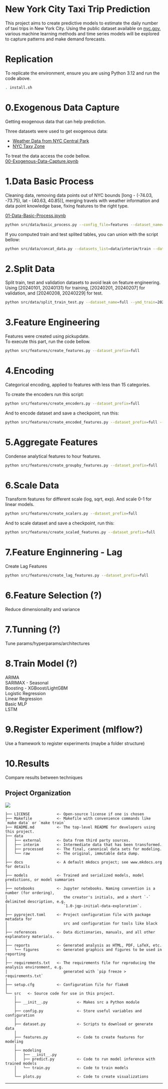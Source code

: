 # New York City Taxi Trip Prediction

This project aims to create predictive models to estimate the daily number of taxi trips in New York City. Using the public dataset available on [nyc.gov](https://www.nyc.gov/site/tlc/about/tlc-trip-record-data.page), various machine learning methods and time series models will be explored to capture patterns and make demand forecasts.

# Replication
To replicate the environment, ensure you are using Python 3.12 and run the code above.

``` bash
. install.sh
```

# 0.Exogenous Data Capture
Getting exogenous data that can help prediction.  

Three datasets were used to get exogenous data:  
- [Weather Data from NYC Central Park](https://www.weather.gov/wrh/Climate?wfo=okx)  
- [NYC Taxy Zone](https://data.cityofnewyork.us/City-Government/NYC-Street-Centerline-CSCL-/exjm-f27b)

To treat the data access the code bellow.  
[00-Exogenous-Data-Capture.ipynb](notebooks/00-Exogenous-Data-Capture.ipynb)

# 1.Data Basic Process
Cleaning data, removing data points out of NYC bounds [long - (-74.03, -73.75), lat - (40.63, 40.85)], merging travels with weather information and data point knowledge base, fixing features to the right type.

[01-Data-Basic-Process.ipynb](notebooks/01-Data-Basic-Process.ipynb)

```bash
python src/data/basic_process.py --config_file=features --dataset_name=full
```

If you computed train and test splited tables, you can union with the script bellow:

```bash
python src/data/concat_data.py --datasets_list=data/interim/train --datasets_list=data/interim/test --dataset_name_output=data/interim/full
```

# 2.Split Data
Split train, test and validation datasets to avoid leak on feature engineering. Using [20240101, 20240131) for training, [20240201, 20240207] for validation, and [20240208, 20240229] for test.

```bash
python src/data/split_train_test.py --dataset_name=full --ymd_train=20240101 --ymd_valid=20240201 --ymd_test=20240208
```

# 3.Feature Engineering
Features were created using pickupdate.  
To execute this part, run the code bellow.  

```bash
python src/features/create_features.py --dataset_prefix=full
```

# 4.Encoding
Categorical encoding, applied  to features with less than 15 categories.  

To create the encoders run this script:  
```bash
python src/features/create_encoders.py --dataset_prefix=full
```

And to encode dataset and save a checkpoint, run this:  
```bash
python src/features/create_encoded_features.py --dataset_prefix=full --encoder_type=2
```

# 5.Aggregate Features
Condense analytical features to hour features.  

```bash
python src/features/create_groupby_features.py --dataset_prefix=full
```

# 6.Scale Data
Transform features for different scale (log, sqrt, exp). And scale 0-1 for linear models.

```bash
python src/features/create_scalers.py --dataset_prefix=full
```

And to scale dataset and save a checkpoint, run this:  
```bash
python src/features/create_scaled_features.py --dataset_prefix=full
```

# 7.Feature Enginnering - Lag
Create Lag Features

```bash
python src/features/create_lag_features.py --dataset_prefix=full
```

# 6.Feature Selection (?)
Reduce dimensionality and variance


# 7.Tunning (?)
Tune params/hyperparams/architectures

# 8.Train Model (?)
ARIMA  
SARIMAX - Seasonal  
Boosting - XGBoost/LightGBM  
Logistic Regression  
Linear Regression  
Basic MLP  
LSTM  

# 9.Register Experiment (mlflow?)
Use a framework to register experiments (maybe a folder structure)

# 10.Results
Compare results between techniques


## Project Organization

<a target="_blank" href="https://cookiecutter-data-science.drivendata.org/">
    <img src="https://img.shields.io/badge/CCDS-Project%20template-328F97?logo=cookiecutter" />
</a>



```
├── LICENSE            <- Open-source license if one is chosen
├── Makefile           <- Makefile with convenience commands like `make data` or `make train`
├── README.md          <- The top-level README for developers using this project.
├── data
│   ├── external       <- Data from third party sources.
│   ├── interim        <- Intermediate data that has been transformed.
│   ├── processed      <- The final, canonical data sets for modeling.
│   └── raw            <- The original, immutable data dump.
│
├── docs               <- A default mkdocs project; see www.mkdocs.org for details
│
├── models             <- Trained and serialized models, model predictions, or model summaries
│
├── notebooks          <- Jupyter notebooks. Naming convention is a number (for ordering),
│                         the creator's initials, and a short `-` delimited description, e.g.
│                         `1.0-jqp-initial-data-exploration`.
│
├── pyproject.toml     <- Project configuration file with package metadata for 
│                         src and configuration for tools like black
│
├── references         <- Data dictionaries, manuals, and all other explanatory materials.
│
├── reports            <- Generated analysis as HTML, PDF, LaTeX, etc.
│   └── figures        <- Generated graphics and figures to be used in reporting
│
├── requirements.txt   <- The requirements file for reproducing the analysis environment, e.g.
│                         generated with `pip freeze > requirements.txt`
│
├── setup.cfg          <- Configuration file for flake8
│
└── src   <- Source code for use in this project.
    │
    ├── __init__.py             <- Makes src a Python module
    │
    ├── config.py               <- Store useful variables and configuration
    │
    ├── dataset.py              <- Scripts to download or generate data
    │
    ├── features.py             <- Code to create features for modeling
    │
    ├── modeling                
    │   ├── __init__.py 
    │   ├── predict.py          <- Code to run model inference with trained models          
    │   └── train.py            <- Code to train models
    │
    └── plots.py                <- Code to create visualizations
```

--------

